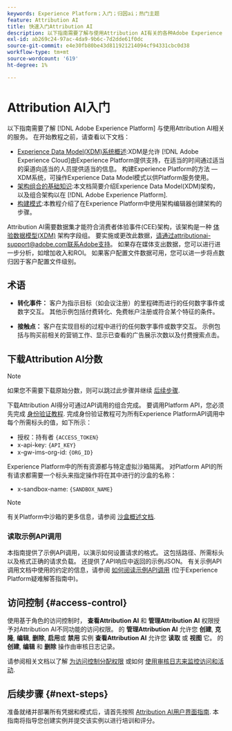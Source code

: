 ```yaml
---
keywords: Experience Platform；入门；归因ai；热门主题
feature: Attribution AI
title: 快速入门Attribution AI
description: 以下指南需要了解与使用Attribution AI有关的各种Adobe Experience Platform服务。 在开始教程之前，请查阅以下文档。
exl-id: ab269c24-97ac-4da9-9b6c-7d2dde61f0dc
source-git-commit: e4e30fb80be43d811921214094cf94331cbc0d38
workflow-type: tm+mt
source-wordcount: '619'
ht-degree: 1%

---
```


# Attribution AI入门

以下指南需要了解 [!DNL Adobe Experience Platform] 与使用Attribution AI相关的服务。 在开始教程之前，请查看以下文档：

- [Experience Data Model(XDM)系统概述](../../xdm/home.md):XDM是允许 [!DNL Adobe Experience Cloud]由Experience Platform提供支持，在适当的时间通过适当的渠道向适当的人员提供适当的信息。 构建Experience Platform的方法 — XDM系统，可操作Experience Data Model模式以供Platform服务使用。
- [架构组合的基础知识](../../xdm/schema/composition.md):本文档简要介绍Experience Data Model(XDM)架构，以及组合架构以在 [!DNL Adobe Experience Platform].
- [构建模式](../../xdm/tutorials/create-schema-ui.md):本教程介绍了在Experience Platform中使用架构编辑器创建架构的步骤。

Attribution AI需要数据集才能符合消费者体验事件(CEE)架构，该架构是一种 [体验数据模型(XDM)](../../xdm/home.md) 架构字段组。 要实施或更改此数据，请通过attributionai-support@adobe.com联系Adobe支持。 如果存在媒体支出数据，您可以进行进一步分析，如增加收入和ROI。 如果客户配置文件数据可用，您可以进一步将点数归因于客户配置文件级别。

## 术语

- **转化事件：** 客户为指示目标（如会议注册）的里程碑而进行的任何数字事件或数字交互。 其他示例包括付费转化、免费帐户注册或符合某个特征的条件。

- **接触点：** 客户在实现目标的过程中进行的任何数字事件或数字交互。 示例包括与购买前相关的营销工作、显示已查看的广告展示次数以及付费搜索点击。

## 下载Attribution AI分数

>[!NOTE]
>
>如果您不需要下载原始分数，则可以跳过此步骤并继续 [后续步骤](#next-steps).

下载Attribution AI得分可通过API调用的组合完成。 要调用Platform API，您必须先完成 [身份验证教程](https://www.adobe.com/go/platform-api-authentication-en). 完成身份验证教程可为所有Experience PlatformAPI调用中每个所需标头的值，如下所示：

- 授权：持有者 `{ACCESS_TOKEN}`
- x-api-key: `{API_KEY}`
- x-gw-ims-org-id: `{ORG_ID}`

Experience Platform中的所有资源都与特定虚拟沙箱隔离。 对Platform API的所有请求都需要一个标头来指定操作将在其中进行的沙盒的名称：

- x-sandbox-name: `{SANDBOX_NAME}`

>[!NOTE]
>
>有关Platform中沙箱的更多信息，请参阅 [沙盒概述文档](../../sandboxes/home.md).

### 读取示例API调用

本指南提供了示例API调用，以演示如何设置请求的格式。 这包括路径、所需标头以及格式正确的请求负载。 还提供了API响应中返回的示例JSON。 有关示例API调用文档中使用的约定的信息，请参阅 [如何阅读示例API调用](../../landing/troubleshooting.md) (位于Experience Platform疑难解答指南中)。

## 访问控制 {#access-control}

使用基于角色的访问控制时， **查看Attribution AI** 和 **管理Attribution AI** 权限授予对Attribution AI不同功能的访问权限。 的 **管理Attribution AI** 允许您 **创建**, **克隆**, **编辑**, **删除**, **启用**&#x200B;或 **禁用** 实例 **查看Attribution AI** 允许您 **读取** 或 **视图** 它。 的 **创建**, **编辑** 和 **删除** 操作由审核日志记录。

请参阅相关文档以了解 [为访问控制分配权限](../../../help/access-control/home.md) 或如何 [使用审核日志来监控访问和活动](../../../help/landing/governance-privacy-security/audit-logs/overview.md).

## 后续步骤 {#next-steps}

准备就绪并部署所有凭据和模式后，请首先按照 [Attribution AI用户界面指南](./user-guide.md). 本指南将指导您创建实例并提交该实例以进行培训和评分。
